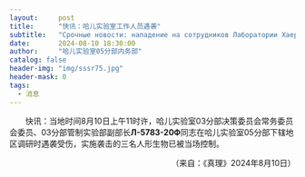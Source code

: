 ```yaml
---
layout:     post
title:      "快讯：哈儿实验室工作人员遇袭"
subtitle:   "Срочные новости: нападение на сотрудников Лаборатории Хаера"
date:       2024-08-10 18:30:00
author:     "哈儿实验室05分部内务部"
catalog: false
header-img: "img/sssr75.jpg"
header-mask: 0
tags:
  - 消息
---
```


&emsp;&emsp;快讯：当地时间8月10日上午11时许，哈儿实验室03分部决策委员会常务委员会委员、03分部管制实验部副部长**Л-5783-20Ф**同志在哈儿实验室05分部下辖地区调研时遇袭受伤，实施袭击的三名人形生物已被当场控制。
<div style="text-align: right">（来自：《真理》2024年8月10日）</div>
